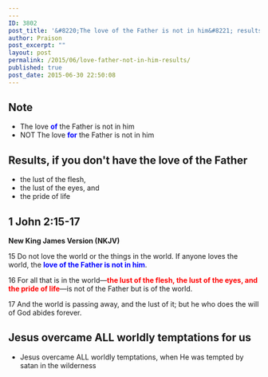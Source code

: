 ```yaml
---
---
ID: 3802
post_title: '&#8220;The love of the Father is not in him&#8221; results in?'
author: Praison
post_excerpt: ""
layout: post
permalink: /2015/06/love-father-not-in-him-results/
published: true
post_date: 2015-06-30 22:50:08
---
```

<h2>Note</h2>
<ul>
	<li>The love <span style="color: #0000ff;"><strong>of</strong></span> the Father is not in him</li>
	<li>NOT The love <span style="color: #0000ff;"><strong>for</strong></span> the Father is not in him</li>
</ul>
<h2>Results, if you don't have the love of the Father</h2>
<ul>
	<li>the lust of the flesh,</li>
	<li>the lust of the eyes, and</li>
	<li>the pride of life</li>
</ul>
<h2><strong>1 John 2:15-17</strong></h2>
<strong>New King James Version (NKJV)</strong>

15 Do not love the world or the things in the world. If anyone loves the world, the <span style="color: #0000ff;"><strong>love of the Father is not in him</strong></span>.

16 For all that is in the world—<span style="color: #ff0000;"><strong>the lust of the flesh, the lust of the eyes, and the pride of life</strong></span>—is not of the Father but is of the world.

17 And the world is passing away, and the lust of it; but he who does the will of God abides forever.
<h2><span id="Jesus_overcame_ALLworldlytemptations_for_us">Jesus overcame ALL worldly temptations for us</span></h2>
<ul>
	<li>Jesus overcame ALL worldly temptations, when He was tempted by satan in the wilderness</li>
</ul>